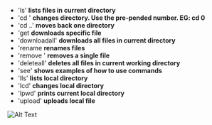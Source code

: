 
* 'ls'                   **lists files in current directory**
* 'cd <number>'          **changes directory. Use the pre-pended number. EG: cd 0**
* 'cd ..'                **moves back one directory**
* 'get <number>          **downloads specific file**
* 'downloadall'          **downloads all files in current directory**
* 'rename <number> <new> **renames files**
* 'remove <number>'      **removes a single file**
* 'deleteall'            **deletes all files in current working directory**
* 'see'                  **shows examples of how to use commands**
* 'lls'                  **lists local directory**
* 'lcd'                  **changes local directory**
* 'lpwd'                 **prints current local directory** 
* 'upload'               **uploads local file**  

![Alt Text](https://i.imgur.com/ej1ymvQ.gif)

